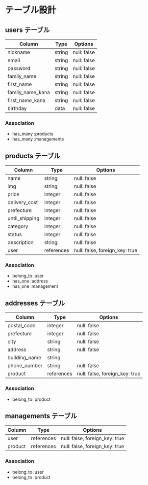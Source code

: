 # テーブル設計

## users テーブル

| Column           | Type    | Options     |
| ---------------- | ------- | ----------- |
| nickname         | string  | null: false |
| email            | string  | null: false |
| password         | string  | null: false |
| family_name      | string  | null: false |
| first_name       | string  | null: false |
| family_name_kana | string  | null: false |
| first_name_kana  | string  | null: false |
| birthday         | data    | null: false |

### Association
- has_many :products
- has_many :managements

## products テーブル

| Column         | Type    | Options     |
| -------------- | ------- | ----------- |
| name           | string  | null: false |
| img            | string  | null: false |
| price          | integer | null: false |
| delivery_cost  | integer | null: false |
| prefecture     | integer | null: false |
| until_shipping | integer | null: false |
| category       | integer | null: false |
| status         | integer | null: false |
| description    | string  | null: false |
| user           | references | null: false, foreign_key: true |

### Association
- belong_to :user
- has_one :address
- has_one :management


## addresses テーブル
| Column        | Type    | Options     |
| ------------- | ------- | ----------- |
| postal_code   | integer | null: false |
| prefecture    | integer | null: false |
| city          | string  | null: false |
| address       | string  | null: false |
| building_name | string  |             |
| phone_number  | string  | null: false |
| product       | references | null: false, foreign_key: true |


### Association
- belong_to :product

## managements テーブル

| Column  | Type    | Options     |
| --------| ------- | ----------- |
| user    | references | null: false, foreign_key: true |
| product | references | null: false, foreign_key: true |


### Association
- belong_to :user
- belong_to :product